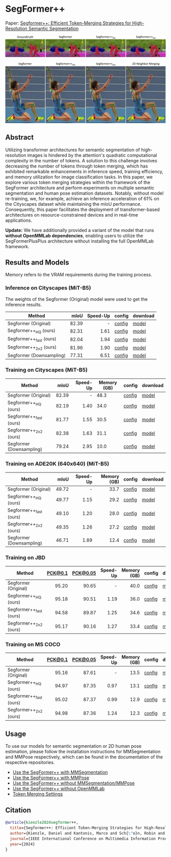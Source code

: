# SegFormer++

Paper: [Segformer++: Efficient Token-Merging Strategies for High-Resolution Semantic Segmentation](https://arxiv.org/abs/2405.14467)

![image](docs/figures/segmentation.png)

![image](docs/figures/pose.png)

## Abstract

Utilizing transformer architectures for semantic segmentation of high-resolution images is hindered by the attention's quadratic computational complexity in the number of tokens. A solution to this challenge involves decreasing the number of tokens through token merging, which has exhibited remarkable enhancements in inference speed, training efficiency, and memory utilization for image classification tasks. In this paper, we explore various token merging strategies within the framework of the SegFormer architecture and perform experiments on multiple semantic segmentation and human pose estimation datasets. Notably, without model re-training, we, for example, achieve an inference acceleration of 61% on the Cityscapes dataset while maintaining the mIoU performance. Consequently, this paper facilitates the deployment of transformer-based architectures on resource-constrained devices and in real-time applications.

**Update:** We have additionally provided a variant of the model that runs **without OpenMMLab dependencies**, enabling users to utilize the SegFormerPlusPlus architecture without installing the full OpenMMLab framework.

## Results and Models

Memory refers to the VRAM requirements during the training process.

### Inference on Cityscapes (MiT-B5)

The weights of the Segformer (Original) model were used to get the inference results.

| Method                            |  mIoU | Speed-Up | config                                                                                     | download                                                       |
|-----------------------------------|------:|---------:|--------------------------------------------------------------------------------------------|----------------------------------------------------------------|
| Segformer (Original)              | 82.39 |        - | [config](mmsegmentation/local_configs/cityscapes/B5/segformer-cityscapes-b5-default.py)    | [model](https://mediastore.rz.uni-augsburg.de/get/yzE65lzm6N/) |
| Segformer++<sub>HQ</sub> (ours)   | 82.31 |     1.61 | [config](mmsegmentation/local_configs/cityscapes/B5/segformer-cityscapes-b5-bsm-hq.py)     | [model](https://mediastore.rz.uni-augsburg.de/get/yzE65lzm6N/) |
| Segformer++<sub>fast</sub> (ours) | 82.04 |     1.94 | [config](mmsegmentation/local_configs/cityscapes/B5/segformer-cityscapes-b5-bsm-fast.py)   | [model](https://mediastore.rz.uni-augsburg.de/get/yzE65lzm6N/) |
| Segformer++<sub>2x2</sub> (ours)  | 81.96 |     1.90 | [config](mmsegmentation/local_configs/cityscapes/B5/segformer-cityscapes-b5-n2d-2x2.py)    | [model](https://mediastore.rz.uni-augsburg.de/get/yzE65lzm6N/) |
| Segformer (Downsampling)          | 77.31 |     6.51 | [config](mmsegmentation/local_configs/cityscapes/B5/segformer-cityscapes-b5-downsample.py) | [model](https://mediastore.rz.uni-augsburg.de/get/yzE65lzm6N/) |

### Training on Cityscapes (MiT-B5)

| Method                            |  mIoU | Speed-Up | Memory (GB) | config                                                                                     | download                                                        |
|-----------------------------------|------:|---------:|-------------|--------------------------------------------------------------------------------------------|-----------------------------------------------------------------|
| Segformer (Original)              | 82.39 |        - | 48.3        | [config](mmsegmentation/local_configs/cityscapes/B5/segformer-cityscapes-b5-default.py)    | [model](https://mediastore.rz.uni-augsburg.de/get/yzE65lzm6N/)  |
| Segformer++<sub>HQ</sub> (ours)   | 82.19 |     1.40 | 34.0        | [config](mmsegmentation/local_configs/cityscapes/B5/segformer-cityscapes-b5-bsm-hq.py)     | [model](https://mediastore.rz.uni-augsburg.de/get/i8fY8uXJrV/ ) |
| Segformer++<sub>fast</sub> (ours) | 81.77 |     1.55 | 30.5        | [config](mmsegmentation/local_configs/cityscapes/B5/segformer-cityscapes-b5-bsm-fast.py)   | [model](https://mediastore.rz.uni-augsburg.de/get/cmG974iAxt/ ) |
| Segformer++<sub>2x2</sub> (ours)  | 82.38 |     1.63 | 31.1        | [config](mmsegmentation/local_configs/cityscapes/B5/segformer-cityscapes-b5-n2d-2x2.py)    | [model](https://mediastore.rz.uni-augsburg.de/get/p0uMKbw531/)  |
| Segformer (Downsampling)          | 79.24 |     2.95 | 10.0        | [config](mmsegmentation/local_configs/cityscapes/B5/segformer-cityscapes-b5-downsample.py) | [model](https://mediastore.rz.uni-augsburg.de/get/73zkKSO21t/)  |

### Training on ADE20K (640x640) (MiT-B5)

| Method                            |  mIoU | Speed-Up | Memory (GB) | config                                                                                | download                                                       |
|-----------------------------------|------:|---------:|------------:|---------------------------------------------------------------------------------------|----------------------------------------------------------------|
| Segformer (Original)              | 49.72 |        - |        33.7 | [config](mmsegmentation/local_configs/ade20k/B5/segformer-ade20k640-b5-default.py)    | [model](https://mediastore.rz.uni-augsburg.de/get/nKEjUHNAfK/) |
| Segformer++<sub>HQ</sub> (ours)   | 49.77 |     1.15 |        29.2 | [config](mmsegmentation/local_configs/ade20k/B5/segformer-ade20k640-b5-bsm-hq.py)     | [model](https://mediastore.rz.uni-augsburg.de/get/Odyie8usgj/) |
| Segformer++<sub>fast</sub> (ours) | 49.10 |     1.20 |        28.0 | [config](mmsegmentation/local_configs/ade20k/B5/segformer-ade20k640-b5-bsm-fast.py)   | [model](https://mediastore.rz.uni-augsburg.de/get/K0IGkx4O2s/) |
| Segformer++<sub>2x2</sub> (ours)  | 49.35 |     1.26 |        27.2 | [config](mmsegmentation/local_configs/ade20k/B5/segformer-ade20k640-b5-n2d-2x2.py)    | [model](https://mediastore.rz.uni-augsburg.de/get/w5_Pxx4Q5C/) |
| Segformer (Downsampling)          | 46.71 |     1.89 |        12.4 | [config](mmsegmentation/local_configs/ade20k/B5/segformer-ade20k640-b5-downsample.py) | [model](https://mediastore.rz.uni-augsburg.de/get/dFVvZQL6iL/) |

### Training on JBD

| Method                            | PCK@0.1 | PCK@0.05 | Speed-Up | Memory (GB) | config                                                              | download                                                       |
|-----------------------------------|--------:|---------:|---------:|------------:|---------------------------------------------------------------------|----------------------------------------------------------------|
| Segformer (Original)              |   95.20 |    90.65 |        - |        40.0 | [config](mmpose/local_configs/jbd/B5/segformer-jump-b5-default.py)  | [model](https://mediastore.rz.uni-augsburg.de/get/psolrWXLLp/) |
| Segformer++<sub>HQ</sub> (ours)   |   95.18 |    90.51 |     1.19 |        36.0 | [config](mmpose/local_configs/jbd/B5/segformer-jump-b5-bsm-hq.py)   | [model](https://mediastore.rz.uni-augsburg.de/get/jx1eyecMLF/) |
| Segformer++<sub>fast</sub> (ours) |   94.58 |    89.87 |     1.25 |        34.6 | [config](mmpose/local_configs/jbd/B5/segformer-jump-b5-bsm-fast.py) | [model](https://mediastore.rz.uni-augsburg.de/get/K0IGkx4O2s/) |
| Segformer++<sub>2x2</sub> (ours)  |   95.17 |    90.16 |     1.27 |        33.4 | [config](mmpose/local_configs/jbd/B5/segformer-jump-b5-n2d-2x2.py)  | [model](https://mediastore.rz.uni-augsburg.de/get/HumKbSB1vI/) |

### Training on MS COCO

| Method                            | PCK@0.1 | PCK@0.05 | Speed-Up | Memory (GB) | config                                                               | download                                                       |
|-----------------------------------|--------:|---------:|---------:|------------:|----------------------------------------------------------------------|----------------------------------------------------------------|
| Segformer (Original)              |   95.16 |    87.61 |        - |        13.5 | [config](mmpose/local_configs/coco/B5/segformer-coco-b5-default.py)  | [model](https://mediastore.rz.uni-augsburg.de/get/ZOgj2NmQLy/) |
| Segformer++<sub>HQ</sub> (ours)   |   94.97 |    87.35 |     0.97 |        13.1 | [config](mmpose/local_configs/coco/B5/segformer-coco-b5-bsm-hq.py)   | [model](https://mediastore.rz.uni-augsburg.de/get/oAH5IlPxG8/) |
| Segformer++<sub>fast</sub> (ours) |   95.02 |    87.37 |     0.99 |        12.9 | [config](mmpose/local_configs/coco/B5/segformer-coco-b5-bsm-fast.py) | [model](https://mediastore.rz.uni-augsburg.de/get/3E2mMNLAAn/) |
| Segformer++<sub>2x2</sub> (ours)  |   94.98 |    87.36 |     1.24 |        12.3 | [config](mmpose/local_configs/coco/B5/segformer-coco-b5-n2d-2x2.py)  | [model](https://mediastore.rz.uni-augsburg.de/get/rzlgKC5XLc/) |

## Usage

To use our models for semantic segmentation or 2D human pose estimation, please follow the installation instructions for MMSegmentation and MMPose respectively, which can be found in the documentation of the respective repositories.

- [Use the SegFormer++ with MMSegmentation](docs/setup/mmseg_setup.md)
- [Use the SegFormer++ with MMPose](docs/setup/mmpose_setup.md)
- [Use the SegFormer++ without MMSegmentation/MMPose](docs/setup/mmeng_setup.md)
- [Use the SegFormer++ without OpenMMLab](docs/setup/noopenmmlab_setup.md)
- [Token Merging Settings](docs/run/token_merging.md)

## Citation
```bibtex
@article{kienzle2024segformer++,
  title={Segformer++: Efficient Token-Merging Strategies for High-Resolution Semantic Segmentation},
  author={Kienzle, Daniel and Kantonis, Marco and Sch{\"o}n, Robin and Lienhart, Rainer},
  journal={IEEE International Conference on Multimedia Information Processing and Retrieval (MIPR)},
  year={2024}
}
```
